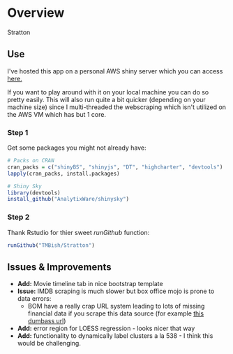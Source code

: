 # Overview

Stratton 

## Use

I've hosted this app on a personal AWS shiny server which you can access [here.](tmbish.me/shiny/stratton "Me Shiny Server")

If you want to play around with it on your local machine you can do so pretty easily. This will also run quite a bit quicker (depending on your machine size) since I multi-threaded the webscraping which isn't utilized on the AWS VM which has but 1 core.

### Step 1

Get some packages you might not already have:

```R
# Packs on CRAN
cran_packs = c("shinyBS", "shinyjs", "DT", "highcharter", "devtools")
lapply(cran_packs, install.packages)

# Shiny Sky
library(devtools)
install_github("AnalytixWare/shinysky")

```
### Step 2

Thank Rstudio for thier sweet *runGithub* function:

```R
runGithub("TMBish/Stratton")
```

## Issues & Improvements

* __Add:__ Movie timeline tab in nice bootstrap template
* __Issue:__ IMDB scraping is much slower but box office mojo is prone to data errors:
	+ BOM have a really crap URL system leading to lots of missing financial data if you scrape this data source (for example [this dumbass url](http://www.boxofficemojo.com/movies/?id=mastermind.htm))
* __Add:__ error region for LOESS regression - looks nicer that way
* __Add:__ functionality to dynamically label clusters a la 538 - I think this would be challenging.

